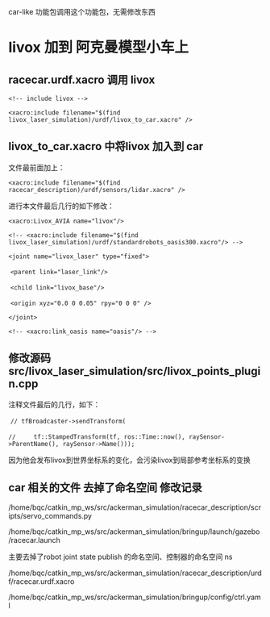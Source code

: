 car-like 功能包调用这个功能包，无需修改东西
# livox 加到 阿克曼模型小车上

## racecar.urdf.xacro 调用 livox

`<!-- include livox -->`

  `<xacro:include filename="$(find livox_laser_simulation)/urdf/livox_to_car.xacro" />`

## livox_to_car.xacro 中将livox 加入到 car

文件最前面加上：

  `<xacro:include filename="$(find racecar_description)/urdf/sensors/lidar.xacro" />`

进行本文件最后几行的如下修改：

  `<xacro:Livox_AVIA name="livox"/>`

  `<!-- <xacro:include filename="$(find livox_laser_simulation)/urdf/standardrobots_oasis300.xacro"/> -->`

  `<joint name="livox_laser" type="fixed">`

​    `<parent link="laser_link"/>`

​    `<child link="livox_base"/>`

​    `<origin xyz="0.0 0 0.05" rpy="0 0 0" />`

  `</joint>`

  `<!-- <xacro:link_oasis name="oasis"/> -->`

## 修改源码 src/livox_laser_simulation/src/livox_points_plugin.cpp

注释文件最后的几行，如下：

​    `// tfBroadcaster->sendTransform(`

​    `//     tf::StampedTransform(tf, ros::Time::now(), raySensor->ParentName(), raySensor->Name()));`

因为他会发布livox到世界坐标系的变化，会污染livox到局部参考坐标系的变换

## car 相关的文件 去掉了命名空间 修改记录

/home/bqc/catkin_mp_ws/src/ackerman_simulation/racecar_description/scripts/servo_commands.py

/home/bqc/catkin_mp_ws/src/ackerman_simulation/bringup/launch/gazebo/racecar.launch

主要去掉了robot joint state publish 的命名空间、控制器的命名空间 ns

/home/bqc/catkin_mp_ws/src/ackerman_simulation/racecar_description/urdf/racecar.urdf.xacro

/home/bqc/catkin_mp_ws/src/ackerman_simulation/bringup/config/ctrl.yaml
